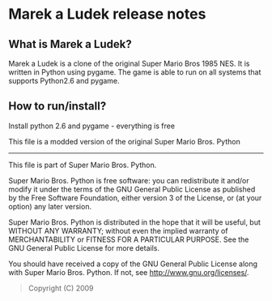 Marek a Ludek release notes
===========================

What is Marek a Ludek?
----------------------
Marek a Ludek is a clone of the original Super Mario Bros 1985 NES.
It is written in Python using pygame. The game is able to run on all systems 
that supports Python2.6 and pygame.


How to run/install?
-------------------
Install python 2.6 and pygame - everything is free

This file is a modded version of the original Super Mario Bros. Python

* * *

This file is part of Super Mario Bros. Python.

Super Mario Bros. Python is free software: you can redistribute it and/or modify
it under the terms of the GNU General Public License as published by
the Free Software Foundation, either version 3 of the License, or
(at your option) any later version.

Super Mario Bros. Python is distributed in the hope that it will be useful,
but WITHOUT ANY WARRANTY; without even the implied warranty of
MERCHANTABILITY or FITNESS FOR A PARTICULAR PURPOSE.  See the
GNU General Public License for more details.

You should have received a copy of the GNU General Public License
along with Super Mario Bros. Python.  If not, see <http://www.gnu.org/licenses/>.

> Copyright (C) 2009
